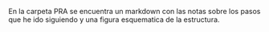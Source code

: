 En la carpeta PRA se encuentra un markdown con las notas sobre los pasos que he ido siguiendo y una figura esquematica de la estructura.
